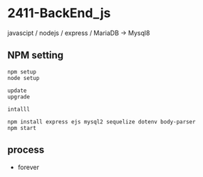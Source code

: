 # 2411-BackEnd_js
javascipt / nodejs / express / MariaDB -> Mysql8



## NPM setting
```
npm setup
node setup

update
upgrade

intalll

npm install express ejs mysql2 sequelize dotenv body-parser 
npm start
```

## process 
- forever 
